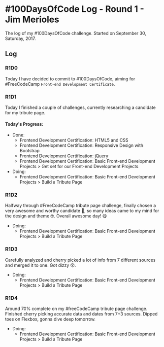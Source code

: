# #100DaysOfCode Log - Round 1 - Jim Merioles

The log of my #100DaysOfCode challenge. Started on September 30, Saturday, 2017.

## Log

### R1D0
Today I have decided to commit to #100DaysOfCode, aiming for #FreeCodeCamp `Front-end Development Certificate`.

### R1D1
Today I finished a couple of challenges, currently researching a candidate for my tribute page.
#### Today's Progress: 
- Done:
  - Frontend Development Certification: HTML5 and CSS
  - Frontend Development Certification: Responsive Design with Bootstrap
  - Frontend Development Certification: jQuery
  - Frontend Development Certification: Basic Front-end Development Projects > Get set for our Front-end Development Projects
- Doing: 
  - Frontend Development Certification: Basic Front-end Development Projects > Build a Tribute Page

### R1D2
Halfway through #FreeCodeCamp tribute page challenge, finally chosen a very awesome and worthy candidate 🤣, so many ideas came to my mind for the design and theme 🤓. Overall awesome day! 😋
- Doing: 
  - Frontend Development Certification: Basic Front-end Development Projects > Build a Tribute Page

### R1D3
Carefully analyzed and cherry picked a lot of info from 7 different sources  and merged it to one. Got dizzy 😵.
- Doing: 
  - Frontend Development Certification: Basic Front-end Development Projects > Build a Tribute Page

### R1D4
Around 70% complete on my #freeCodeCamp tribute page challenge. Finished cherry picking accurate data and dates from 7+3 sources. Dipped toes on Flexbox, gonna dive deep tomorrow.
- Doing: 
  - Frontend Development Certification: Basic Front-end Development Projects > Build a Tribute Page
